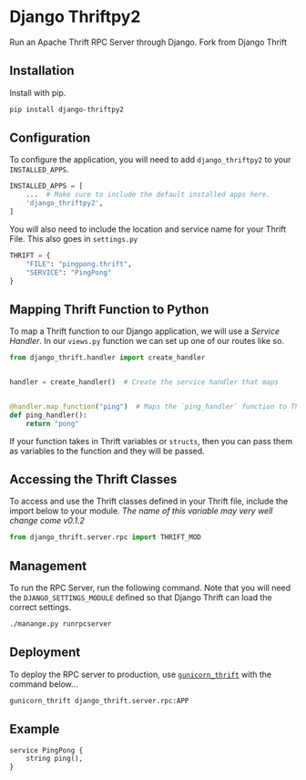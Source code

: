 # Django Thriftpy2

Run an Apache Thrift RPC Server through Django.
Fork from Django Thrift

## Installation

Install with pip.

```bash
pip install django-thriftpy2
```

## Configuration

To configure the application, you will need to add `django_thriftpy2` to your `INSTALLED_APPS`.

```python
INSTALLED_APPS = [
    ...  # Make sure to include the default installed apps here.
    'django_thriftpy2',
]
```

You will also need to include the location and service name for your Thrift File. This also goes in `settings.py`

```python
THRIFT = {
    "FILE": "pingpong.thrift",
    "SERVICE": "PingPong"
}
```

## Mapping Thrift Function to Python

To map a Thrift function to our Django application, we will use a *Service Handler*. In our `views.py` function we can set up one of our routes like so.

```python
from django_thrift.handler import create_handler


handler = create_handler()  # Create the service handler that maps


@handler.map_function("ping")  # Maps the `ping_handler` function to Thrift `ping` 
def ping_handler():
    return "pong"
```

If your function takes in Thrift variables or `structs`, then you can pass them as variables to the function and they will be passed.

## Accessing the Thrift Classes

To access and use the Thrift classes defined in your Thrift file, include the import below to your module. *The name of this variable may very well change come v0.1.2*

```python
from django_thrift.server.rpc import THRIFT_MOD
```

## Management

To run the RPC Server, run the following command. Note that you will need the `DJANGO_SETTINGS_MODULE` defined so that Django Thrift can load the correct settings.

```bash
./manange.py runrpcserver
```

## Deployment

To deploy the RPC server to production, use [`gunicorn_thrift`](https://github.com/eleme/gunicorn_thrift) with the command below...

```bash
gunicorn_thrift django_thrift.server.rpc:APP
```

## Example

```python
service PingPong {
    string ping(),
}
```
